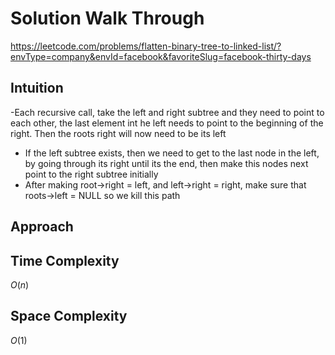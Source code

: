 # Solution Walk Through
https://leetcode.com/problems/flatten-binary-tree-to-linked-list/?envType=company&envId=facebook&favoriteSlug=facebook-thirty-days

## Intuition
-Each recursive call, take the left and right subtree and they need to point to each other, the last element int he left needs to point to the beginning of the right. Then the roots right will now need to be its left
- If the left subtree exists, then we need to get to the last node in the left, by going through its right until its the end, then make this nodes next point to the right subtree initially
- After making root->right = left, and left->right = right, make sure that roots->left = NULL so we kill this path

## Approach

## Time Complexity
$O(n)$

## Space Complexity
$O(1)$



